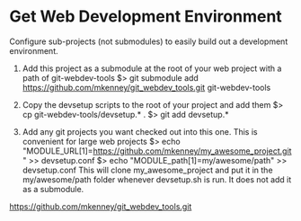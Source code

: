 Get Web Development Environment
===============================

Configure sub-projects (not submodules) to easily build out a development
environment.

1.  Add this project as a submodule at the root of your web project with a path of git-webdev-tools
        $> git submodule add https://github.com/mkenney/git_webdev_tools.git git-webdev-tools

2.  Copy the devsetup scripts to the root of your project and add them
        $> cp git-webdev-tools/devsetup.* .
        $> git add devsetup.*

3.  Add any git projects you want checked out into this one.  This is convenient for large web projects
        $> echo "MODULE_URL[1]=https://github.com/mkenney/my_awesome_project.git" >> devsetup.conf
        $> echo "MODULE_path[1]=my/awesome/path" >> devsetup.conf
    This will clone my_awesome_project and put it in the my/awesome/path folder whenever devsetup.sh is 
    run.  It does not add it as a submodule.


https://github.com/mkenney/git_webdev_tools.git

